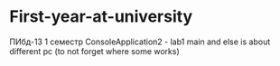 # First-year-at-university
ПИбд-13 
1 семестр
ConsoleApplication2 - lab1
main and else is about different pc (to not forget where some works)
